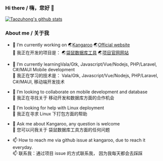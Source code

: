 ### Hi there / 嗨，您好 👋
[![Taozuhong's github stats](https://github-readme-stats.vercel.app/api?username=taozuhong&show_icons=true&icon_color=199861&count_private=true&include_all_commits=true&theme=highcontrast)](https://github.com/taozuhong)


### About me / 关于我
- 🔭 I’m currently working on :earth_asia:[Kangaroo](https://github.com/dbkangaroo/kangaroo) :earth_asia:[Official website](https://www.datatable.online/)<br/>
  🔭 我正在开发的项目是： :earth_asia:[袋鼠数据库工具](https://gitee.com/dbkangaroo/kangaroo) :earth_asia:[项目官网网站](https://www.datatable.online/zh/)
  
- 🌱 I’m currently learningVala/Gtk, Javascript/Vue/Nodejs, PHP/Laravel, C#/MAUI Mobile development<br/>
  🌱 我正在学习的技术是： Vala/Gtk, Javascript/Vue/Nodejs, PHP/Laravel, C#/MAUI, 移动端开发技术
  
- 👯 I’m looking to collaborate on mobile development and database<br/>
  👯 我正在寻找关于 移动开发和数据库方面的合作机会
  
- 🤔 I’m looking for help with Linux deployment<br/>
  🤔 我正在寻求 Linux 下打包方面的帮助
  
- 💬 Ask me about Kangaroo, any question is welcome<br/>
  💬 您可以问我关于 袋鼠数据库工具方面的任何问题
  
- 📫 How to reach me via github issue at kangaroo, due to reach it everyday.<br/>
  📫 联系我：通过项目 issue 的方式联系我， 因为我每天都会去踩踩


